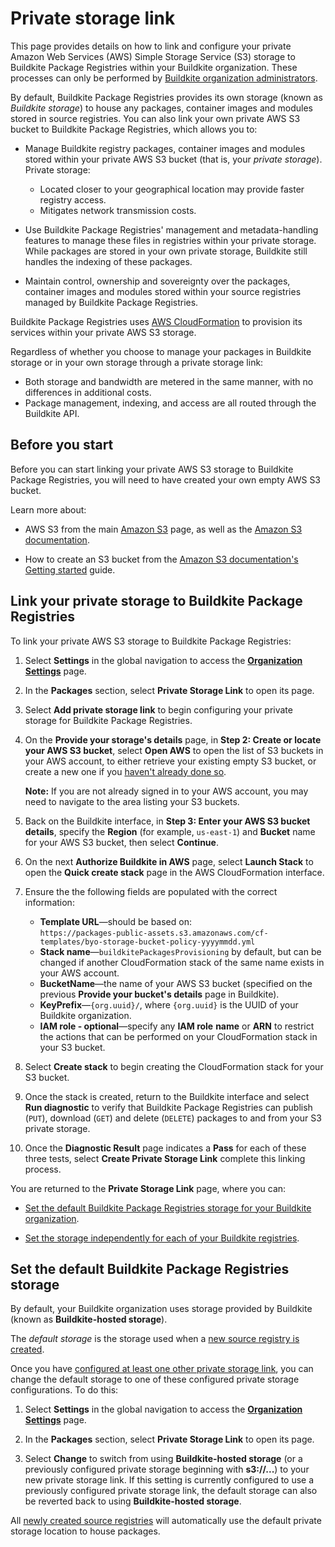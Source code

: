 # Private storage link

This page provides details on how to link and configure your private Amazon Web Services (AWS) Simple Storage Service (S3) storage to Buildkite Package Registries within your Buildkite organization. These processes can only be performed by [Buildkite organization administrators](/docs/package-registries/security/permissions#manage-teams-and-permissions-organization-level-permissions).

By default, Buildkite Package Registries provides its own storage (known as _Buildkite storage_) to house any packages, container images and modules stored in source registries. You can also link your own private AWS S3 bucket to Buildkite Package Registries, which allows you to:

- Manage Buildkite registry packages, container images and modules stored within your private AWS S3 bucket (that is, your _private storage_). Private storage:
    * Located closer to your geographical location may provide faster registry access.
    * Mitigates network transmission costs.

- Use Buildkite Package Registries' management and metadata-handling features to manage these files in registries within your private storage. While packages are stored in your own private storage, Buildkite still handles the indexing of these packages.

- Maintain control, ownership and sovereignty over the packages, container images and modules stored within your source registries managed by Buildkite Package Registries.

Buildkite Package Registries uses [AWS CloudFormation](https://docs.aws.amazon.com/AWSCloudFormation/latest/UserGuide/Welcome.html) to provision its services within your private AWS S3 storage.

Regardless of whether you choose to manage your packages in Buildkite storage or in your own storage through a private storage link:

- Both storage and bandwidth are metered in the same manner, with no differences in additional costs.
- Package management, indexing, and access are all routed through the Buildkite API.

## Before you start

Before you can start linking your private AWS S3 storage to Buildkite Package Registries, you will need to have created your own empty AWS S3 bucket.

Learn more about:

- AWS S3 from the main [Amazon S3](https://aws.amazon.com/s3/) page, as well as the [Amazon S3 documentation](https://docs.aws.amazon.com/s3/).

- How to create an S3 bucket from the [Amazon S3 documentation's Getting started](https://docs.aws.amazon.com/AmazonS3/latest/userguide/GetStartedWithS3.html) guide.

## Link your private storage to Buildkite Package Registries

To link your private AWS S3 storage to Buildkite Package Registries:

1. Select **Settings** in the global navigation to access the [**Organization Settings**](https://buildkite.com/organizations/~/settings) page.

1. In the **Packages** section, select **Private Storage Link** to open its page.

1. Select **Add private storage link** to begin configuring your private storage for Buildkite Package Registries.

1. On the **Provide your storage's details** page, in **Step 2: Create or locate your AWS S3 bucket**, select **Open AWS** to open the list of S3 buckets in your AWS account, to either retrieve your existing empty S3 bucket, or create a new one if you [haven't already done so](#before-you-start).

    **Note:** If you are not already signed in to your AWS account, you may need to navigate to the area listing your S3 buckets.

1. Back on the Buildkite interface, in **Step 3: Enter your AWS S3 bucket details**, specify the **Region** (for example, `us-east-1`) and **Bucket** name for your AWS S3 bucket, then select **Continue**.

1. On the next **Authorize Buildkite in AWS** page, select **Launch Stack** to open the **Quick create stack** page in the AWS CloudFormation interface.

1. Ensure the the following fields are populated with the correct information:
    * **Template URL**—should be based on:<br/>`https://packages-public-assets.s3.amazonaws.com/cf-templates/byo-storage-bucket-policy-yyyymmdd.yml`
    * **Stack name**—`buildkitePackagesProvisioning` by default, but can be changed if another CloudFormation stack of the same name exists in your AWS account.
    * **BucketName**—the name of your AWS S3 bucket (specified on the previous **Provide your bucket's details** page in Buildkite).
    * **KeyPrefix**—`{org.uuid}/`, where `{org.uuid}` is the UUID of your Buildkite organization.
    * **IAM role - optional**—specify any **IAM role** **name** or **ARN** to restrict the actions that can be performed on your CloudFormation stack in your S3 bucket.

1. Select **Create stack** to begin creating the CloudFormation stack for your S3 bucket.

1. Once the stack is created, return to the Buildkite interface and select **Run diagnostic** to verify that Buildkite Package Registries can publish (`PUT`), download (`GET`) and delete (`DELETE`) packages to and from your S3 private storage.

1. Once the **Diagnostic Result** page indicates a **Pass** for each of these three tests, select **Create Private Storage Link** complete this linking process.

You are returned to the **Private Storage Link** page, where you can:

- [Set the default Buildkite Package Registries storage for your Buildkite organization](#set-the-default-buildkite-package-registries-storage).

- [Set the storage independently for each of your Buildkite registries](/docs/package-registries/manage-registries#update-a-source-registry-configure-registry-storage).

## Set the default Buildkite Package Registries storage

By default, your Buildkite organization uses storage provided by Buildkite (known as **Buildkite-hosted storage**).

The _default storage_ is the storage used when a [new source registry is created](/docs/package-registries/manage-registries#create-a-source-registry).

Once you have [configured at least one other private storage link](#link-your-private-storage-to-buildkite-package-registries), you can change the default storage to one of these configured private storage configurations. To do this:

1. Select **Settings** in the global navigation to access the [**Organization Settings**](https://buildkite.com/organizations/~/settings) page.

1. In the **Packages** section, select **Private Storage Link** to open its page.

1. Select **Change** to switch from using **Buildkite-hosted storage** (or a previously configured private storage beginning with **s3://...**) to your new private storage link. If this setting is currently configured to use a previously configured private storage link, the default storage can also be reverted back to using **Buildkite-hosted storage**.

All [newly created source registries](/docs/package-registries/manage-registries#create-a-source-registry) will automatically use the default private storage location to house packages.
